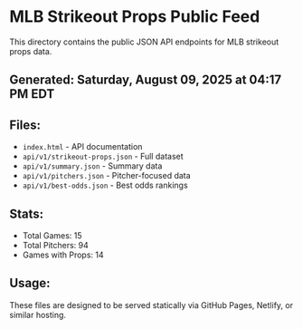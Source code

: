 # MLB Strikeout Props Public Feed

This directory contains the public JSON API endpoints for MLB strikeout props data.

## Generated: Saturday, August 09, 2025 at 04:17 PM EDT

## Files:
- `index.html` - API documentation
- `api/v1/strikeout-props.json` - Full dataset
- `api/v1/summary.json` - Summary data
- `api/v1/pitchers.json` - Pitcher-focused data  
- `api/v1/best-odds.json` - Best odds rankings

## Stats:
- Total Games: 15
- Total Pitchers: 94
- Games with Props: 14

## Usage:
These files are designed to be served statically via GitHub Pages, Netlify, or similar hosting.
